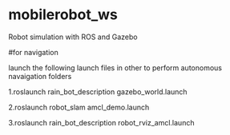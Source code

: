 # mobilerobot_ws
Robot simulation with ROS and Gazebo

#for navigation

launch the following launch files in other to perform autonomous navaigation folders

1.roslaunch rain_bot_description gazebo_world.launch

2.roslaunch robot_slam amcl_demo.launch 

3.roslaunch rain_bot_description robot_rviz_amcl.launch
 
